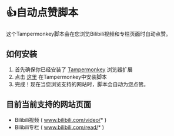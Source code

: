 #  👍自动点赞脚本 
 
这个Tampermonkey脚本会在您浏览Bilibili视频和专栏页面时自动点赞。 
 
## 如何安装 
 
1. 首先确保你已经安装了 [Tampermonkey](https://www.tampermonkey.net/) 浏览器扩展 
2. 点击 [这里](https://raw.githubusercontent.com/rubmle/autoVideoLikes/master/autoVideoLikes.user.js) 在Tampermonkey中安装脚本 
3. 完成！现在当您浏览支持的网站时，脚本会自动为您点赞。 
 
## 目前当前支持的网站页面 
 
- Bilibili视频 ( www.bilibili.com/video/* ) 
- Bilibili专栏 ( www.bilibili.com/read/* ) 
